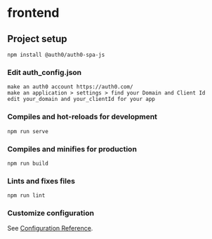 # frontend

## Project setup
```
npm install @auth0/auth0-spa-js
```

### Edit auth_config.json
```
make an auth0 account https://auth0.com/
make an application > settings > find your Domain and Client Id
edit your_domain and your_clientId for your app
```

### Compiles and hot-reloads for development
```
npm run serve
```

### Compiles and minifies for production
```
npm run build
```

### Lints and fixes files
```
npm run lint
```

### Customize configuration
See [Configuration Reference](https://cli.vuejs.org/config/).
